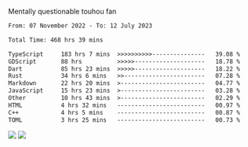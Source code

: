 Mentally questionable touhou fan



<!--START_SECTION:waka-->

```txt
From: 07 November 2022 - To: 12 July 2023

Total Time: 468 hrs 39 mins

TypeScript     183 hrs 7 mins  >>>>>>>>>>---------------   39.08 %
GDScript       88 hrs          >>>>>--------------------   18.78 %
Dart           85 hrs 23 mins  >>>>>--------------------   18.22 %
Rust           34 hrs 6 mins   >>-----------------------   07.28 %
Markdown       22 hrs 20 mins  >------------------------   04.77 %
JavaScript     15 hrs 23 mins  >------------------------   03.28 %
Other          10 hrs 43 mins  >------------------------   02.29 %
HTML           4 hrs 32 mins   -------------------------   00.97 %
C++            4 hrs 5 mins    -------------------------   00.87 %
TOML           3 hrs 25 mins   -------------------------   00.73 %
```

<!--END_SECTION:waka-->

![](https://posei.me/horse_going_hard.gif)
![](https://posei.me/horse_going_hard.gif)
